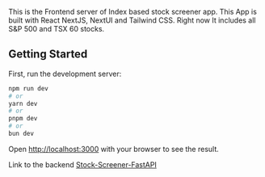 This is the Frontend server of Index based stock screener app. This App is built with React NextJS, NextUI and Tailwind CSS. Right now It includes all S&P 500 and TSX 60 stocks.

## Getting Started

First, run the development server:

```bash
npm run dev
# or
yarn dev
# or
pnpm dev
# or
bun dev
```

Open [http://localhost:3000](http://localhost:3000) with your browser to see the result.

Link to the backend [Stock-Screener-FastAPI](https://github.com/Rifat1/Stock-Screener-Backend-FastAPI)
